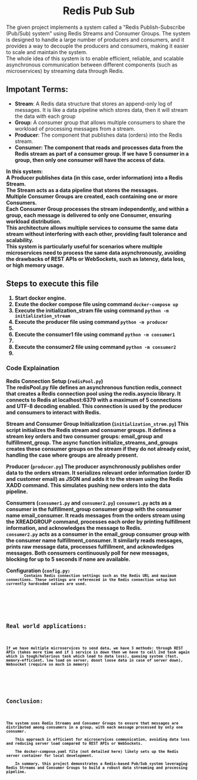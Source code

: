 <div align='center'>
    <h1>Redis Pub Sub</h1>
</div>
<div>
    <p>
        The given project implements a system called a "Redis Publish-Subscribe (Pub/Sub) system" using Redis Streams and Consumer Groups. The system is designed to handle a large number of producers and consumers, and it provides a way to decouple the producers and consumers, making it easier to scale and maintain the system. <br>
        The whole idea of this system is to enable efficient, reliable, and scalable asynchronous communication between different components (such as microservices) by streaming data through Redis.
    </p>
</div>
<div>
    <h2>Impotant Terms: </h2>
    <ul>
        <li><strong>Stream</strong>: A Redis data structure that stores an append-only log of messages. It is like a data pipeline which stores data, then it will stream the data with each group</li> 
        <li><strong>Group</strong>: A consumer group that allows multiple consumers to share the workload of processing messages from a stream.</li> 
        <li><strong>Producer</strong>: The component that publishes data (orders) into the Redis stream.</li> 
        <li><strong>Consumer<strong>: The component that reads and processes data from the Redis stream as part of a consumer group. If we have 5 consumer in a group, then only one consumer will have the access of data.</li>
    </ul>
    <p>
        In this system: <br>
        A Producer publishes data (in this case, order information) into a Redis Stream. <br>
        The Stream acts as a data pipeline that stores the messages. <br>
        Multiple Consumer Groups are created, each containing one or more Consumers. <br>
        Each Consumer Group processes the stream independently, and within a group, each message is delivered to only one Consumer, ensuring workload distribution. <br>
        This architecture allows multiple services to consume the same data stream without interfering with each other, providing fault tolerance and scalability. <br>
        This system is particularly useful for scenarios where multiple microservices need to process the same data asynchronously, avoiding the drawbacks of REST APIs or WebSockets, such as latency, data loss, or high memory usage.
    </p>
</div>
<div>
    <h2>Steps to execute this file</h2>
    <ol>
        <li>Start docker engine.</li>
        <li>Exute the docker compose file using command <code>docker-compose up</code></li>
        <li>Execute the initialization_stram file using command <code>python -m initialization_stream</code></li>
        <li>Execute the producer file using command <code>python -m producer</code><li>
        <li>Execute the consumer1 file using command <code>python -m consumer1</code><li>
        <li>Execute the consumer2 file using command <code>python -m consumer2</code><li>
    </ol>
</div>
 
<div>
    <h3> Code Explaination</h3>
    <p>
        <strong>Redis Connection Setup (<code>redisPool.py</code>)</strong> <br>
        The redisPool.py file defines an asynchronous function redis_connect that creates a Redis connection pool using the redis.asyncio library. It connects to Redis at localhost:6379 with a maximum of 5 connections and UTF-8 decoding enabled. This connection is used by the producer and consumers to interact with Redis. <br>
    </p>
    <p>
        <strong>Stream and Consumer Group Initialization (<code>initialization_strem.py</code>)</strong>
        This script initializes the Redis stream and consumer groups. It defines a stream key orders and two consumer groups: email_group and fulfillment_group. The async function initialize_streams_and_groups creates these consumer groups on the stream if they do not already exist, handling the case where groups are already present. <br>
    </p>
    <p>
        <strong>Producer (<code>producer.py</code>)</strong>
        The producer asynchronously publishes order data to the orders stream. It serializes relevant order information (order ID and customer email) as JSON and adds it to the stream using the Redis XADD command. This simulates pushing new orders into the data pipeline.
    </p>
    <p>
        <strong>Consumers (<code>consumer1.py</code> and <code>consumer2.py</code>)</strong>
        <code>consumer1.py</code> acts as a consumer in the fulfillment_group consumer group with the consumer name email_consumer. It reads messages from the orders stream using the XREADGROUP command, processes each order by printing fulfillment information, and acknowledges the message to Redis. <br>
        <code>consumer2.py</code> acts as a consumer in the email_group consumer group with the consumer name fulfillment_consumer. It similarly reads messages, prints raw message data, processes fulfillment, and acknowledges messages.
        Both consumers continuously poll for new messages, blocking for up to 5 seconds if none are available.<br>
    </p>
    <p>
        <strong>Configuration (<code>config.py<code>)</strong>
        Contains Redis connection settings such as the Redis URL and maximum connections. These settings are referenced in the Redis connection setup but currently hardcoded values are used.
    </p>
</div>


<div>
    <h2>Real world applications:</h2>
    <p>If we have multiple microservices to send data, we have 3 methods: through REST APIs (takes more time and if 1 service is down then we have to call 2nd task again which is tough/helerious task which lead to data loss), queuing system (fast, memory-efficient, low load on server, donot loose data in case of server down), Websocket (require so much in memory)</p>
</div>


<div>
    <h2>Conclusion:</h2>
    <p>The system uses Redis Streams and Consumer Groups to ensure that messages are distributed among consumers in a group, with each message processed by only one consumer. <br>
    This approach is efficient for microservices communication, avoiding data loss and reducing server load compared to REST APIs or WebSockets. <br>
    The docker-compose.yaml file (not detailed here) likely sets up the Redis server container for local development.<br>
    In summary, this project demonstrates a Redis-based Pub/Sub system leveraging Redis Streams and Consumer Groups to build a robust data streaming and processing pipeline.</p>
</div>